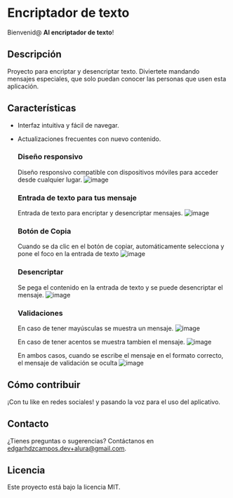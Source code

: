 # Encriptador de texto

Bienvenid@ **Al encriptador de texto**!

## Descripción

Proyecto para encriptar y desencriptar texto. Diviertete mandando mensajes especiales, que solo puedan conocer las personas que usen esta aplicación.

## Características

- Interfaz intuitiva y fácil de navegar.
- Actualizaciones frecuentes con nuevo contenido.

  ### Diseño responsivo
  Diseño responsivo compatible con dispositivos móviles para acceder desde cualquier lugar.
  ![image](https://github.com/garodev-alura/text-encryptor/assets/173487385/3eeea1cd-8c7e-4691-a33a-89a9bd950675)

  ### Entrada de texto para tus mensaje
  Entrada de texto para encriptar y desencriptar mensajes.
  ![image](https://github.com/garodev-alura/text-encryptor/assets/173487385/fa133a4e-5a37-4a4e-aa63-d8c92bc4de03)

  ### Botón de Copia
  Cuando se da clic en el botón de copiar, automáticamente selecciona y pone el foco en la entrada de texto
  ![image](https://github.com/garodev-alura/text-encryptor/assets/173487385/641c16b9-09ad-4a6c-be88-fbefb1080bcc)

  ### Desencriptar
  Se pega el contenido en la entrada de texto y se puede desencriptar el mensaje.
  ![image](https://github.com/garodev-alura/text-encryptor/assets/173487385/959940a3-02ad-4240-a842-03fbf4db01e2)

  ### Validaciones
  En caso de tener mayúsculas se muestra un mensaje.
  ![image](https://github.com/garodev-alura/text-encryptor/assets/173487385/8edb35fd-8491-43f9-a083-5cc7f1e6c005)

  En caso de tener acentos se muestra tambien el mensaje.
  ![image](https://github.com/garodev-alura/text-encryptor/assets/173487385/644ff624-1958-4c57-b911-5d6531843558)

  En ambos casos, cuando se escribe el mensaje en el formato correcto, el mensaje de validación se oculta
  ![image](https://github.com/garodev-alura/text-encryptor/assets/173487385/eee4959e-c623-42e6-9a1a-bc72761f691f)

## Cómo contribuir

¡Con tu like en redes sociales! y pasando la voz para el uso del aplicativo.

## Contacto

¿Tienes preguntas o sugerencias? Contáctanos en [edgarhdzcampos.dev+alura@gmail.com](mailto:edgarhdzcampos.dev+alura@gmail.com).

## Licencia

Este proyecto está bajo la licencia MIT. 
